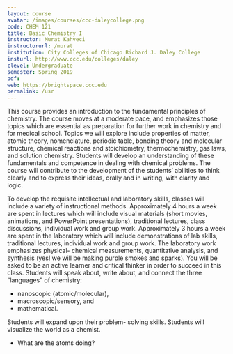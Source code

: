 ```yaml
---
layout: course
avatar: /images/courses/ccc-daleycollege.png
code: CHEM 121
title: Basic Chemistry I
instructor: Murat Kahveci
instructorurl: /murat
institution: City Colleges of Chicago Richard J. Daley College
insturl: http://www.ccc.edu/colleges/daley
clevel: Undergraduate
semester: Spring 2019
pdf:
web: https://brightspace.ccc.edu
permalink: /usr
---
```

This course provides an introduction to the fundamental principles of chemistry. The course moves at a moderate pace, and emphasizes those topics which are essential as preparation for further work in chemistry and for medical school. Topics we will explore include properties of matter, atomic theory, nomenclature, periodic table, bonding theory and molecular structure, chemical reactions and stoichiometry, thermochemistry, gas laws, and solution chemistry. Students will develop an understanding of these fundamentals and competence in dealing with chemical problems. The course will contribute to the development of the students’ abilities to think clearly and to express their ideas, orally and in writing, with clarity and logic.

To develop the requisite intellectual and laboratory skills, classes will include a variety of instructional methods. Approximately 4 hours a week are spent in lectures which will include visual materials (short movies, animations, and PowerPoint presentations), traditional lectures, class discussions, individual work and group work. Approximately 3 hours a week are spent in the laboratory which will include demonstrations of lab skills, traditional lectures, individual work and group work. The laboratory work emphasizes physical- chemical measurements, quantitative analysis, and synthesis (yes! we will be making purple smokes and sparks). You will be asked to be an active learner and critical thinker in order to succeed in this class. Students will speak about, write about, and connect the three “languages” of chemistry:

* nanoscopic (atomic/molecular),
* macroscopic/sensory, and
* mathematical.

Students will expand upon their problem- solving skills. Students will visualize the world as a chemist.

* What are the atoms doing?
